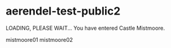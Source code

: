 # aerendel-test-public2
LOADING, PLEASE WAIT...
You have entered Castle Mistmoore.

mistmoore01
mistmoore02
